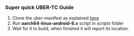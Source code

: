 ### **Super quick UBER-TC Guide**

1. Clone the uber-manifest as explained [here](https://github.com/UBERTC/uber-manifest)
2. Run **aarch64-linux-android-6.x** script in *scripts* folder
3. Wait for it to build, when finished it will report its location.

